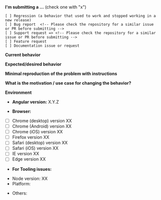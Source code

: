<!--
PLEASE HELP US PROCESS GITHUB ISSUES FASTER BY PROVIDING THE FOLLOWING INFORMATION.

ISSUES MISSING IMPORTANT INFORMATION MAY BE CLOSED WITHOUT INVESTIGATION.
-->

**I'm submitting a ...** (check one with "x")

```
[ ] Regression (a behavior that used to work and stopped working in a new release)
[ ] Bug report  <!-- Please check the repository for a similar issue or PR before submitting -->
[ ] Support request => <!-- Please check the repository for a similar issue or PR before submitting -->
[ ] Feature request
[ ] Documentation issue or request
```

**Current behavior**

<!-- Describe how the issue manifests. -->

**Expected/desired behavior**

<!-- Describe what the desired behavior would be. -->

**Minimal reproduction of the problem with instructions**

<!--
For bug reports please provide the *STEPS TO REPRODUCE* and if possible a *MINIMAL DEMO* of the problem via
https://plnkr.co or similar (you can use this template as a starting point: http://plnkr.co/edit/tpl:AvJOMERrnz94ekVua0u5).
-->

**What is the motivation / use case for changing the behavior?**

<!-- Describe the motivation or the concrete use case. -->

**Environment**

- **Angular version:** X.Y.Z
<!-- Check whether this is still an issue in the most recent Angular version -->

- **Browser:**

* [ ] Chrome (desktop) version XX
* [ ] Chrome (Android) version XX
* [ ] Chrome (iOS) version XX
* [ ] Firefox version XX
* [ ] Safari (desktop) version XX
* [ ] Safari (iOS) version XX
* [ ] IE version XX
* [ ] Edge version XX

- **For Tooling issues:**

* Node version: XX <!-- run `node --version` -->
* Platform: <!-- Mac, Linux, Windows -->

- Others:
<!-- Anything else relevant?  Operating system version, IDE, package manager, HTTP server, ... -->
